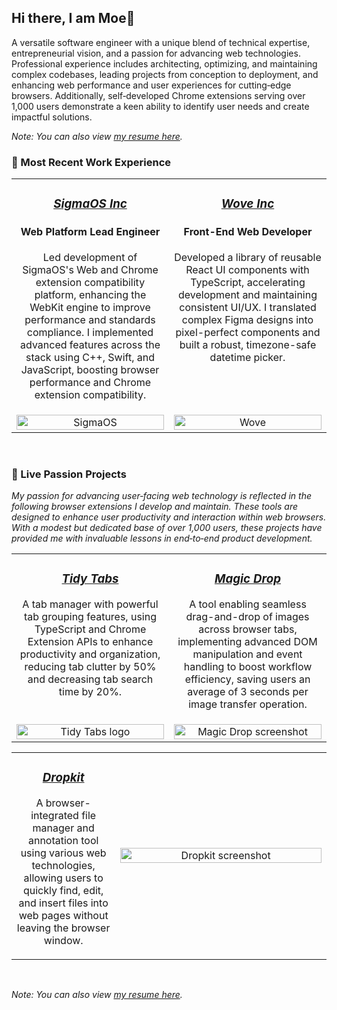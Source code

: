 ## Hi there, I am Moe👋
A versatile software engineer with a unique blend of technical expertise, entrepreneurial vision, and a passion for advancing web technologies. Professional experience includes architecting, optimizing, and maintaining complex codebases, leading projects from conception to deployment, and enhancing web performance and user experiences for cutting‑edge browsers. Additionally, self‑developed Chrome extensions serving over 1,000
users demonstrate a keen ability to identify user needs and create impactful solutions.


_Note: You can also view [my resume here](https://drive.google.com/file/d/1WSbhIR_SgNT99oh9NCXvE-hMFehp4C4U/view?usp=sharing)._

### 💼 Most Recent Work Experience
<table>
  <tr align="center">
    <td valign="top" width="50%">
      <h3><a href="https://www.sigmaos.com"><i>SigmaOS Inc</i></a></h3>
      <h4>Web Platform Lead Engineer</h4>
      <p>Led development of SigmaOS's Web and Chrome extension compatibility platform, enhancing the WebKit engine to improve performance and standards compliance. I implemented advanced features across the stack using C++, Swift, and JavaScript, boosting browser performance and Chrome extension compatibility.</p>
    </td>
    <td valign="top" width="50%">
      <h3><a href="https://www.wove.com"><i>Wove Inc</i></a></h3>
      <h4>Front-End Web Developer</h4>
      <p>Developed a library of reusable React UI components with TypeScript, accelerating development and maintaining consistent UI/UX. I translated complex Figma designs into pixel-perfect components and built a robust, timezone-safe datetime picker.</p>
    </td>
  </tr>
  <tr align="center">
    <td valign="top" width="50%">
      <a href="https://www.sigmaos.com">
        <img src="https://github.com/MoeBazziGIT/MoeBazziGIT/assets/39361312/0a3865d3-06ca-4f28-8534-8cd63d188dad" alt="SigmaOS" width="100%">
      </a>
    </td>
    <td valign="top" width="50%">
      <a href="https://www.wove.com">
        <img src="https://github.com/MoeBazziGIT/MoeBazziGIT/assets/39361312/f83a0ce6-3dda-43ae-b33e-acde7e9e68cd" alt="Wove" width="100%" />
      </a>
    </td>
  </tr>
</table>

<br />

### 🚀 Live Passion Projects
_My passion for advancing user‑facing web technology is reflected in the following browser extensions I develop and maintain. These tools are designed to enhance user productivity and interaction within web browsers. With a modest but dedicated base of over 1,000 users, these projects have provided me with invaluable lessons in end‑to‑end product development._

<table>
  <tr align="center">
    <td valign="top" width="50%">
      <h3><a href="https://chrome.google.com/webstore/detail/tidy-tab-groups/fohgbkobjdckaapjimleemkolchkmebf"><i>Tidy Tabs</i></a></h3>
      <p>A tab manager with powerful tab grouping features, using TypeScript and Chrome Extension APIs to enhance productivity and organization, reducing tab clutter by 50% and decreasing tab search time by 20%.</p>
    </td>
    <td valign="top" width="50%">
      <h3><a href="https://chrome.google.com/webstore/detail/magic-drop/ogbbepddobacadohbfbpmhjomfjmbken"><i>Magic Drop</i></a></h3>
      <p>A tool enabling seamless drag-and-drop of images across browser tabs, implementing advanced DOM manipulation and event handling to boost workflow efficiency, saving users an average of 3 seconds per image transfer operation.</p>
    </td>
  </tr>
  <tr align="center">
    <td valign="top" width="50%">
      <a href="https://chrome.google.com/webstore/detail/tidy-tab-groups/fohgbkobjdckaapjimleemkolchkmebf">
        <img src="https://github.com/MoeBazziGIT/MoeBazziGIT/assets/39361312/a1059ccf-079b-4f72-9fcb-8a83a10e58cf" alt="Tidy Tabs logo" width="100%">
      </a>
    </td>
    <td valign="top" width="50%">
      <a href="https://chrome.google.com/webstore/detail/magic-drop/ogbbepddobacadohbfbpmhjomfjmbken">
        <img src="https://github.com/MoeBazziGIT/MoeBazziGIT/assets/39361312/6e1b3a24-5cc5-4ed4-8186-0848855b48cd" alt="Magic Drop screenshot" width="100%"/>
      </a>
    </td>
  </tr>
</table>
<table>
  <tr align="center">
    <td valign="top" width="33%">
      <h3><a href="https://chromewebstore.google.com/detail/dropkit/kadepengabfaclbkcjpdkmifloalhddc"><i>Dropkit</i></a></h3>
      <p>A browser-integrated file manager and annotation tool using various web technologies, allowing users to quickly find, edit, and insert files into web pages without leaving the browser window.</p>
    </td>
    <td valign="center" width="67%">
      <a href="https://chromewebstore.google.com/detail/dropkit/kadepengabfaclbkcjpdkmifloalhddc">
        <img src="https://github.com/MoeBazziGIT/MoeBazziGIT/assets/39361312/8f28486b-78c0-428f-abb6-9260a1faabad" alt="Dropkit screenshot" width="100%">
      <a/>
    </td>
  </tr>
</table>

<br />

_Note: You can also view [my resume here](https://drive.google.com/file/d/1WSbhIR_SgNT99oh9NCXvE-hMFehp4C4U/view?usp=sharing)._
